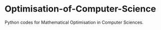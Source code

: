 # Optimisation-of-Computer-Science
Python codes for Mathematical Optimisation in Computer Sciences.
